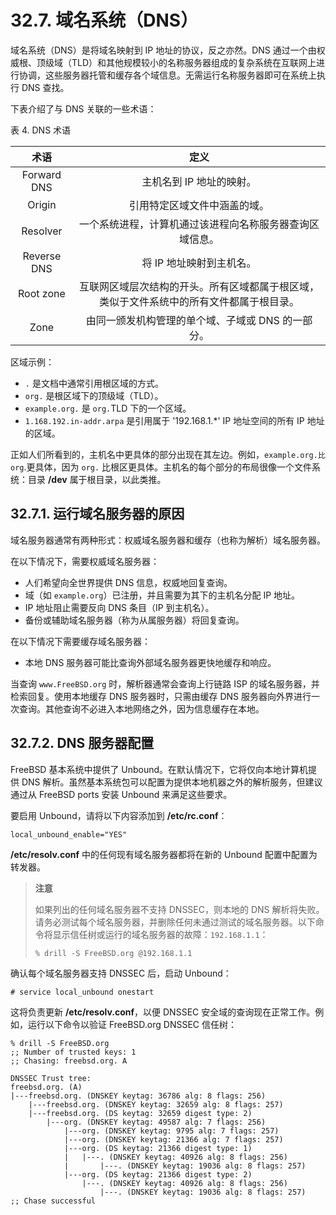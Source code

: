 # 32.7. 域名系统（DNS）

域名系统（DNS）是将域名映射到 IP 地址的协议，反之亦然。DNS 通过一个由权威根、顶级域（TLD）和其他规模较小的名称服务器组成的复杂系统在互联网上进行协调，这些服务器托管和缓存各个域信息。无需运行名称服务器即可在系统上执行 DNS 查找。

下表介绍了与 DNS 关联的一些术语：

表 4. DNS 术语

|    术语     |                                           定义                                           |
| :---------: | :--------------------------------------------------------------------------------------: |
| Forward DNS |                                 主机名到 IP 地址的映射。                                 |
|   Origin    |                               引用特定区域文件中涵盖的域。                               |
|  Resolver   |                 一个系统进程，计算机通过该进程向名称服务器查询区域信息。                 |
| Reverse DNS |                                 将 IP 地址映射到主机名。                                 |
|  Root zone  | 互联网区域层次结构的开头。所有区域都属于根区域，类似于文件系统中的所有文件都属于根目录。 |
|    Zone     |                    由同一颁发机构管理的单个域、子域或 DNS 的一部分。                     |

区域示例：

- `.` 是文档中通常引用根区域的方式。
- `org.` 是根区域下的顶级域（TLD）。
- `example.org.` 是 `org.`TLD 下的一个区域。
- `1.168.192.in-addr.arpa` 是引用属于 '192.168.1.\*' IP 地址空间的所有 IP 地址的区域。

正如人们所看到的，主机名中更具体的部分出现在其左边。例如，`example.org.比 org`.更具体，因为 `org.` 比根区更具体。主机名的每个部分的布局很像一个文件系统：目录 **/dev** 属于根目录，以此类推。

## 32.7.1. 运行域名服务器的原因

域名服务器通常有两种形式：权威域名服务器和缓存（也称为解析）域名服务器。

在以下情况下，需要权威域名服务器：

- 人们希望向全世界提供 DNS 信息，权威地回复查询。
- 域（如 `example.org`）已注册，并且需要为其下的主机名分配 IP 地址。
- IP 地址阻止需要反向 DNS 条目（IP 到主机名）。
- 备份或辅助域名服务器（称为从属服务器）将回复查询。

在以下情况下需要缓存域名服务器：

- 本地 DNS 服务器可能比查询外部域名服务器更快地缓存和响应。

当查询 `www.FreeBSD.org` 时，解析器通常会查询上行链路 ISP 的域名服务器，并检索回复。使用本地缓存 DNS 服务器时，只需由缓存 DNS 服务器向外界进行一次查询。其他查询不必进入本地网络之外，因为信息缓存在本地。

## 32.7.2. DNS 服务器配置

FreeBSD 基本系统中提供了 Unbound。在默认情况下，它将仅向本地计算机提供 DNS 解析。虽然基本系统包可以配置为提供本地机器之外的解析服务，但建议通过从 FreeBSD ports 安装 Unbound 来满足这些要求。

要启用 Unbound，请将以下内容添加到 **/etc/rc.conf**：

```
local_unbound_enable="YES"
```

**/etc/resolv.conf** 中的任何现有域名服务器都将在新的 Unbound 配置中配置为转发器。

> **注意**
>
> 如果列出的任何域名服务器不支持 DNSSEC，则本地的 DNS 解析将失败。请务必测试每个域名服务器，并删除任何未通过测试的域名服务器。以下命令将显示信任树或运行的域名服务器的故障：`192.168.1.1`：
>
> ```
> % drill -S FreeBSD.org @192.168.1.1
> ```

确认每个域名服务器支持 DNSSEC 后，启动 Unbound：

```
# service local_unbound onestart
```

这将负责更新 **/etc/resolv.conf**，以便 DNSSEC 安全域的查询现在正常工作。例如，运行以下命令以验证 FreeBSD.org DNSSEC 信任树：

```
% drill -S FreeBSD.org
;; Number of trusted keys: 1
;; Chasing: freebsd.org. A

DNSSEC Trust tree:
freebsd.org. (A)
|---freebsd.org. (DNSKEY keytag: 36786 alg: 8 flags: 256)
    |---freebsd.org. (DNSKEY keytag: 32659 alg: 8 flags: 257)
    |---freebsd.org. (DS keytag: 32659 digest type: 2)
        |---org. (DNSKEY keytag: 49587 alg: 7 flags: 256)
            |---org. (DNSKEY keytag: 9795 alg: 7 flags: 257)
            |---org. (DNSKEY keytag: 21366 alg: 7 flags: 257)
            |---org. (DS keytag: 21366 digest type: 1)
            |   |---. (DNSKEY keytag: 40926 alg: 8 flags: 256)
            |       |---. (DNSKEY keytag: 19036 alg: 8 flags: 257)
            |---org. (DS keytag: 21366 digest type: 2)
                |---. (DNSKEY keytag: 40926 alg: 8 flags: 256)
                    |---. (DNSKEY keytag: 19036 alg: 8 flags: 257)
;; Chase successful
```